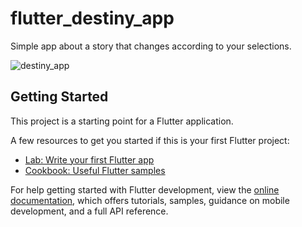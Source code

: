 # flutter_destiny_app

Simple app about a story that changes according to your selections.

![destiny_app](https://github.com/thegera4/flutter_destiny_app/assets/84020433/a55b30ff-0517-43e5-a523-0135601c569f)

## Getting Started

This project is a starting point for a Flutter application.

A few resources to get you started if this is your first Flutter project:

- [Lab: Write your first Flutter app](https://docs.flutter.dev/get-started/codelab)
- [Cookbook: Useful Flutter samples](https://docs.flutter.dev/cookbook)

For help getting started with Flutter development, view the
[online documentation](https://docs.flutter.dev/), which offers tutorials,
samples, guidance on mobile development, and a full API reference.
